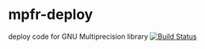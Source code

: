 # mpfr-deploy
deploy code for GNU Multiprecision library
[![Build Status](http://ci.sagrid.ac.za/buildStatus/icon?job=mpfr-deploy)](http://ci.sagrid.ac.za/job/mpfr-deploy/)
